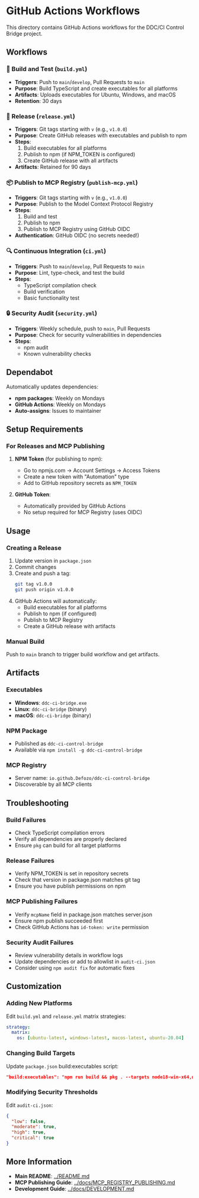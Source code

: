 # GitHub Actions Workflows

This directory contains GitHub Actions workflows for the DDC/CI Control Bridge project.

## Workflows

### 🔨 Build and Test (`build.yml`)
- **Triggers**: Push to `main`/`develop`, Pull Requests to `main`
- **Purpose**: Build TypeScript and create executables for all platforms
- **Artifacts**: Uploads executables for Ubuntu, Windows, and macOS
- **Retention**: 30 days

### 🚀 Release (`release.yml`)
- **Triggers**: Git tags starting with `v` (e.g., `v1.0.0`)
- **Purpose**: Create GitHub releases with executables and publish to npm
- **Steps**:
  1. Build executables for all platforms
  2. Publish to npm (if NPM_TOKEN is configured)
  3. Create GitHub release with all artifacts
- **Artifacts**: Retained for 90 days

### 📦 Publish to MCP Registry (`publish-mcp.yml`)
- **Triggers**: Git tags starting with `v` (e.g., `v1.0.0`)
- **Purpose**: Publish to the Model Context Protocol Registry
- **Steps**:
  1. Build and test
  2. Publish to npm
  3. Publish to MCP Registry using GitHub OIDC
- **Authentication**: GitHub OIDC (no secrets needed!)

### 🔍 Continuous Integration (`ci.yml`)
- **Triggers**: Push to `main`/`develop`, Pull Requests to `main`
- **Purpose**: Lint, type-check, and test the build
- **Steps**:
  - TypeScript compilation check
  - Build verification
  - Basic functionality test

### 🔒 Security Audit (`security.yml`)
- **Triggers**: Weekly schedule, push to `main`, Pull Requests
- **Purpose**: Check for security vulnerabilities in dependencies
- **Steps**:
  - npm audit
  - Known vulnerability checks

## Dependabot

Automatically updates dependencies:
- **npm packages**: Weekly on Mondays
- **GitHub Actions**: Weekly on Mondays
- **Auto-assigns**: Issues to maintainer

## Setup Requirements

### For Releases and MCP Publishing

1. **NPM Token** (for publishing to npm):
   - Go to npmjs.com → Account Settings → Access Tokens
   - Create a new token with "Automation" type
   - Add to GitHub repository secrets as `NPM_TOKEN`

2. **GitHub Token**:
   - Automatically provided by GitHub Actions
   - No setup required for MCP Registry (uses OIDC)

## Usage

### Creating a Release

1. Update version in `package.json`
2. Commit changes
3. Create and push a tag:
   ```bash
   git tag v1.0.0
   git push origin v1.0.0
   ```
4. GitHub Actions will automatically:
   - Build executables for all platforms
   - Publish to npm (if configured)
   - Publish to MCP Registry
   - Create a GitHub release with artifacts

### Manual Build

Push to `main` branch to trigger build workflow and get artifacts.

## Artifacts

### Executables
- **Windows**: `ddc-ci-bridge.exe`
- **Linux**: `ddc-ci-bridge` (binary)
- **macOS**: `ddc-ci-bridge` (binary)

### NPM Package
- Published as `ddc-ci-control-bridge`
- Available via `npm install -g ddc-ci-control-bridge`

### MCP Registry
- Server name: `io.github.Defozo/ddc-ci-control-bridge`
- Discoverable by all MCP clients

## Troubleshooting

### Build Failures
- Check TypeScript compilation errors
- Verify all dependencies are properly declared
- Ensure `pkg` can build for all target platforms

### Release Failures
- Verify NPM_TOKEN is set in repository secrets
- Check that version in package.json matches git tag
- Ensure you have publish permissions on npm

### MCP Publishing Failures
- Verify `mcpName` field in package.json matches server.json
- Ensure npm publish succeeded first
- Check GitHub Actions has `id-token: write` permission

### Security Audit Failures
- Review vulnerability details in workflow logs
- Update dependencies or add to allowlist in `audit-ci.json`
- Consider using `npm audit fix` for automatic fixes

## Customization

### Adding New Platforms
Edit `build.yml` and `release.yml` matrix strategies:
```yaml
strategy:
  matrix:
    os: [ubuntu-latest, windows-latest, macos-latest, ubuntu-20.04]
```

### Changing Build Targets
Update `package.json` build:executables script:
```json
"build:executables": "npm run build && pkg . --targets node18-win-x64,node18-linux-x64,node18-macos-x64,node18-alpine-x64 --output dist/bin/ddc-ci-bridge"
```

### Modifying Security Thresholds
Edit `audit-ci.json`:
```json
{
  "low": false,
  "moderate": true,
  "high": true,
  "critical": true
}
```

## More Information

- **Main README**: [../README.md](../README.md)
- **MCP Publishing Guide**: [../docs/MCP_REGISTRY_PUBLISHING.md](../docs/MCP_REGISTRY_PUBLISHING.md)
- **Development Guide**: [../docs/DEVELOPMENT.md](../docs/DEVELOPMENT.md)

